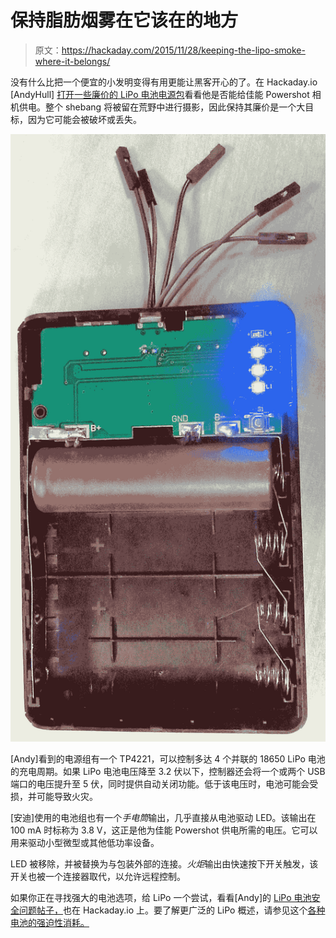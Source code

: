 # 保持脂肪烟雾在它该在的地方

> 原文：<https://hackaday.com/2015/11/28/keeping-the-lipo-smoke-where-it-belongs/>

没有什么比把一个便宜的小发明变得有用更能让黑客开心的了。在 Hackaday.io [AndyHull] [打开一些廉价的 LiPo 电池电源包](https://hackaday.io/post/28071)看看他是否能给佳能 Powershot 相机供电。整个 shebang 将被留在荒野中进行摄影，因此保持其廉价是一个大目标，因为它可能会被破坏或丢失。

![](img/3d0f37da77c2043735063841809f7abd.png)

[Andy]看到的电源组有一个 TP4221，可以控制多达 4 个并联的 18650 LiPo 电池的充电周期。如果 LiPo 电池电压降至 3.2 伏以下，控制器还会将一个或两个 USB 端口的电压提升至 5 伏，同时提供自动关闭功能。低于该电压时，电池可能会受损，并可能导致火灾。

[安迪]使用的电池组也有一个*手电筒*输出，几乎直接从电池驱动 LED。该输出在 100 mA 时标称为 3.8 V，这正是他为佳能 Powershot 供电所需的电压。它可以用来驱动小型微型或其他低功率设备。

LED 被移除，并被替换为与包装外部的连接。*火炬*输出由快速按下开关触发，该开关也被一个连接器取代，以允许远程控制。

如果你正在寻找强大的电池选项，给 LiPo 一个尝试，看看[Andy]的 [LiPo 电池安全问题帖子，](https://hackaday.io/project/3223-sticks-o-dynamite-battery-pack)也在 Hackaday.io 上。要了解更广泛的 LiPo 概述，请参见这个[各种电池的强迫性消耗。](http://hackaday.com/2014/09/05/an-obsessively-thorough-battery-and-more-showdown/)
